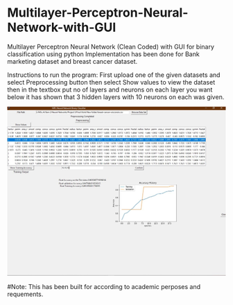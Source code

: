 # Multilayer-Perceptron-Neural-Network-with-GUI
Multilayer Perceptron Neural Network (Clean Coded) with GUI for binary classification using python
Implementation has been done for Bank marketing dataset and breast cancer dataset.

Instructions to run the program: First upload one of the given datasets and select Preprocessing button then select Show values to view the dataset then  in the textbox
put no of layers and neurons on each layer you want below it has shown that 3 hidden layers with 10 neurons on each was given.

![This is an image](https://github.com/fernandosrinesh/Multilayer-Perceptron-Neural-Network-with-GUI/blob/main/GUI%20screenshots.JPG)

#Note: This has been built for according to academic perposes and requements.
